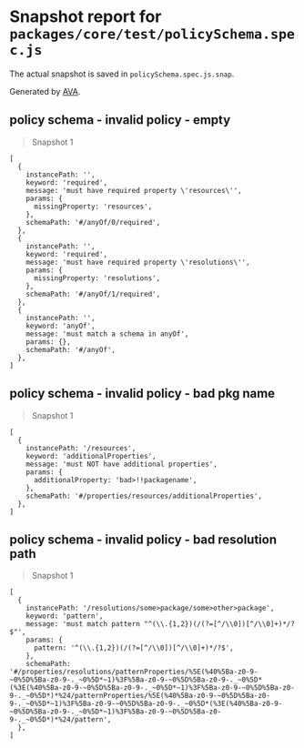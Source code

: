 # Snapshot report for `packages/core/test/policySchema.spec.js`

The actual snapshot is saved in `policySchema.spec.js.snap`.

Generated by [AVA](https://avajs.dev).

## policy schema - invalid policy - empty

> Snapshot 1

    [
      {
        instancePath: '',
        keyword: 'required',
        message: 'must have required property \'resources\'',
        params: {
          missingProperty: 'resources',
        },
        schemaPath: '#/anyOf/0/required',
      },
      {
        instancePath: '',
        keyword: 'required',
        message: 'must have required property \'resolutions\'',
        params: {
          missingProperty: 'resolutions',
        },
        schemaPath: '#/anyOf/1/required',
      },
      {
        instancePath: '',
        keyword: 'anyOf',
        message: 'must match a schema in anyOf',
        params: {},
        schemaPath: '#/anyOf',
      },
    ]

## policy schema - invalid policy - bad pkg name

> Snapshot 1

    [
      {
        instancePath: '/resources',
        keyword: 'additionalProperties',
        message: 'must NOT have additional properties',
        params: {
          additionalProperty: 'bad>!!packagename',
        },
        schemaPath: '#/properties/resources/additionalProperties',
      },
    ]

## policy schema - invalid policy - bad resolution path

> Snapshot 1

    [
      {
        instancePath: '/resolutions/some>package/some>other>package',
        keyword: 'pattern',
        message: 'must match pattern "^(\\.{1,2})(/(?=[^/\\0])[^/\\0]+)*/?$"',
        params: {
          pattern: '^(\\.{1,2})(/(?=[^/\\0])[^/\\0]+)*/?$',
        },
        schemaPath: '#/properties/resolutions/patternProperties/%5E(%40%5Ba-z0-9-~0%5D%5Ba-z0-9-._~0%5D*~1)%3F%5Ba-z0-9-~0%5D%5Ba-z0-9-._~0%5D*(%3E(%40%5Ba-z0-9-~0%5D%5Ba-z0-9-._~0%5D*~1)%3F%5Ba-z0-9-~0%5D%5Ba-z0-9-._~0%5D*)*%24/patternProperties/%5E(%40%5Ba-z0-9-~0%5D%5Ba-z0-9-._~0%5D*~1)%3F%5Ba-z0-9-~0%5D%5Ba-z0-9-._~0%5D*(%3E(%40%5Ba-z0-9-~0%5D%5Ba-z0-9-._~0%5D*~1)%3F%5Ba-z0-9-~0%5D%5Ba-z0-9-._~0%5D*)*%24/pattern',
      },
    ]
